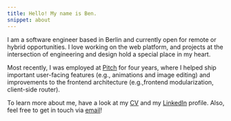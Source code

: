 ```yaml
---
title: Hello! My name is Ben.
snippet: about
---
```


I am a software engineer based in Berlin and currently open for remote or hybrid opportunities. I love working on the web platform, and projects at the intersection of engineering and design hold a special place in my heart.

Most recently, I was employed at [Pitch][1] for four years, where I helped ship important user-facing features (e.g., animations and image editing) and improvements to the frontend architecture (e.g.,frontend modularization, client-side router).

To learn more about me, have a look at my [CV][5] and my [LinkedIn][3] profile. Also, feel free to get in touch via [email][4]!

[1]: https://pitch.com
[2]: /2019/10/01/pen/
[3]: https://www.linkedin.com/in/benrodenhaeuser/
[4]: mailto:ben@rodenhaeuser.de
[5]: https://read.cv/ben.rodenhaeuser.de
